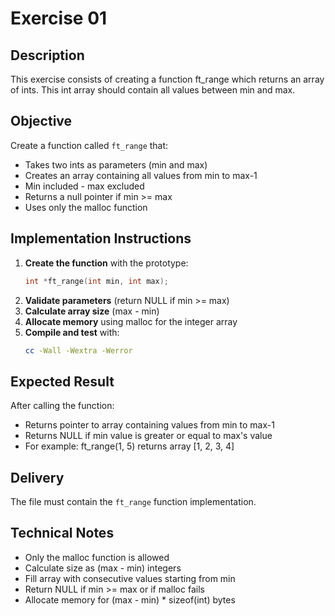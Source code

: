 # Exercise 01
## Description
This exercise consists of creating a function ft_range which returns an array of ints. This int array should contain all values between min and max.
## Objective
Create a function called `ft_range` that:
- Takes two ints as parameters (min and max)
- Creates an array containing all values from min to max-1
- Min included - max excluded
- Returns a null pointer if min >= max
- Uses only the malloc function
## Implementation Instructions
1. **Create the function** with the prototype:
   ```c
   int *ft_range(int min, int max);
   ```
2. **Validate parameters** (return NULL if min >= max)
3. **Calculate array size** (max - min)
4. **Allocate memory** using malloc for the integer array
5. **Compile and test** with:
   ```bash
   cc -Wall -Wextra -Werror
   ```
## Expected Result
After calling the function:
- Returns pointer to array containing values from min to max-1
- Returns NULL if min value is greater or equal to max's value
- For example: ft_range(1, 5) returns array [1, 2, 3, 4]
## Delivery
The file must contain the `ft_range` function implementation.
## Technical Notes
- Only the malloc function is allowed
- Calculate size as (max - min) integers
- Fill array with consecutive values starting from min
- Return NULL if min >= max or if malloc fails
- Allocate memory for (max - min) * sizeof(int) bytes
